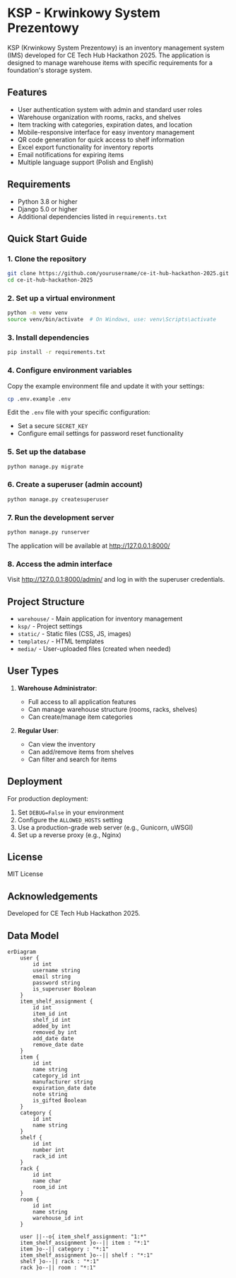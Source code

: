 # KSP - Krwinkowy System Prezentowy

KSP (Krwinkowy System Prezentowy) is an inventory management system (IMS) developed for CE Tech Hub Hackathon 2025. The application is designed to manage warehouse items with specific requirements for a foundation's storage system.

## Features

- User authentication system with admin and standard user roles
- Warehouse organization with rooms, racks, and shelves
- Item tracking with categories, expiration dates, and location
- Mobile-responsive interface for easy inventory management
- QR code generation for quick access to shelf information
- Excel export functionality for inventory reports
- Email notifications for expiring items
- Multiple language support (Polish and English)

## Requirements

- Python 3.8 or higher
- Django 5.0 or higher
- Additional dependencies listed in `requirements.txt`

## Quick Start Guide

### 1. Clone the repository

```bash
git clone https://github.com/yourusername/ce-it-hub-hackathon-2025.git
cd ce-it-hub-hackathon-2025
```

### 2. Set up a virtual environment

```bash
python -m venv venv
source venv/bin/activate  # On Windows, use: venv\Scripts\activate
```

### 3. Install dependencies

```bash
pip install -r requirements.txt
```

### 4. Configure environment variables

Copy the example environment file and update it with your settings:

```bash
cp .env.example .env
```

Edit the `.env` file with your specific configuration:
- Set a secure `SECRET_KEY`
- Configure email settings for password reset functionality

### 5. Set up the database

```bash
python manage.py migrate
```

### 6. Create a superuser (admin account)

```bash
python manage.py createsuperuser
```

### 7. Run the development server

```bash
python manage.py runserver
```

The application will be available at http://127.0.0.1:8000/

### 8. Access the admin interface

Visit http://127.0.0.1:8000/admin/ and log in with the superuser credentials.

## Project Structure

- `warehouse/` - Main application for inventory management
- `ksp/` - Project settings
- `static/` - Static files (CSS, JS, images)
- `templates/` - HTML templates
- `media/` - User-uploaded files (created when needed)

## User Types

1. **Warehouse Administrator**:
   - Full access to all application features
   - Can manage warehouse structure (rooms, racks, shelves)
   - Can create/manage item categories

2. **Regular User**:
   - Can view the inventory
   - Can add/remove items from shelves
   - Can filter and search for items

## Deployment

For production deployment:

1. Set `DEBUG=False` in your environment
2. Configure the `ALLOWED_HOSTS` setting
3. Use a production-grade web server (e.g., Gunicorn, uWSGI)
4. Set up a reverse proxy (e.g., Nginx)

## License

MIT License

## Acknowledgements

Developed for CE Tech Hub Hackathon 2025.

## Data Model

```mermaid
erDiagram
    user {
        id int
        username string
        email string
        password string
        is_superuser Boolean
    }
    item_shelf_assignment {
        id int
        item_id int
        shelf_id int
        added_by int
        removed_by int
        add_date date
        remove_date date
    }
    item {
        id int
        name string
        category_id int
        manufacturer string
        expiration_date date
        note string
        is_gifted Boolean
    }
    category {
        id int
        name string
    }
    shelf {
        id int
        number int
        rack_id int
    }
    rack {
        id int
        name char
        room_id int
    }
    room {
        id int
        name string
        warehouse_id int
    }
 
    user ||--o{ item_shelf_assignment: "1:*"
    item_shelf_assignment }o--|| item : "*:1"
    item }o--|| category : "*:1"
    item_shelf_assignment }o--|| shelf : "*:1"
    shelf }o--|| rack : "*:1"
    rack }o--|| room : "*:1"
```